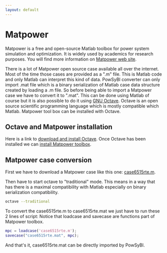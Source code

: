 ```yaml
---
layout: default
---
```


# Matpower

Matpower is a free and open-source Matlab toolbox for power system simulation and optimization. It is widely used 
by academics for research purposes. You will find more information on [Matpower web site](https://matpower.org/).

There is a lot of Matpower open source case available all over the internet. Most of the time those cases are provided 
as a ".m" file. This is Matlab code and only Matlab can interpret this kind of data. PowSyBl converter can only import
.mat file which is a binary serialization of Matlab case data structure created by loading a .m file. So before being 
able to import a Matpower case we have to convert it to ".mat". This can be done using Matlab of course but it is
also possible to do it using [GNU Octave](https://www.gnu.org/software/octave/). Octave is an open source scientific 
programming language which is mostly compatible which Matlab. Matpower tool box can be installed with Octave.

## Octave and Matpower installation 

Here is a link to [download and install Octave](https://www.gnu.org/software/octave/download). Once Octave has been 
installed we can [install Matpower toolbox](https://matpower.org/about/get-started/).

## Matpower case conversion

First we have to download a Matpower case like this one: [case6515rte.m](https://github.com/MATPOWER/matpower/blob/master/data/case6515rte.m).

Then have to start octave to "traditional" mode. This means in a way that has there is a maximal compatibility with 
Matlab especially on binary serialization compatibility.

```bash
octave --traditional
```

To convert the case6515rte.m to case6515rte.mat we just have to run these 2 lines of script: Notice that loadcase and savecase
are functions part of Matpower toolbox.

```matlab
mpc = loadcase('case6515rte.m');
savecase("case6515rte.mat", mpc);
```

And that's it, case6515rte.mat can be directly imported by PowSyBl. 
